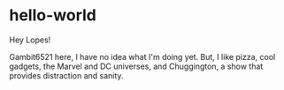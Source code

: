 # hello-world

Hey Lopes!

Gambit6521 here, I have no idea what I'm doing yet.
But, I like pizza, cool gadgets, the Marvel and DC universes, and Chuggington, a show that provides distraction and sanity.
